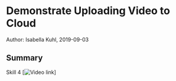 #  Demonstrate Uploading Video to Cloud

Author: Isabella Kuhl, 2019-09-03

## Summary
Skill 4
[![Video link](https://drive.google.com/drive/u/0/folders/1AwQTZPRDOFHzAZLZyFKYmPt1yUdYuhF-)]
